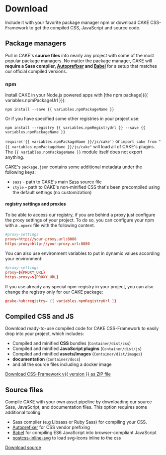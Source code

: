 # Download

Include it with your favorite package manager npm or download CAKE CSS-Framework to get the compiled CSS, JavaScript and source code.

## Package managers

Pull in CAKE's **source files** into nearly any project with some of the most popular package managers. No matter the package manager, CAKE will **require a Sass compiler, [Autoprefixer](https://github.com/postcss/autoprefixer) and [Babel](https://babeljs.io/)** for a setup that matches our official compiled versions.

### npm

Install CAKE in your Node.js powered apps with [the npm package]({{ variables.npmPackageUrl }}):

```console
npm install --save {{ variables.npmPackageName }}
```

Or if you have specified some other registries in your project use:

```console
npm install --registry {{ variables.npmRegistryUrl }} --save {{ variables.npmPackageName }}
```

`require('{{ variables.npmPackageName }}/js/cake')` or `import cake from "{{ variables.npmPackageName }}/js/cake"` will load all of CAKE's plugins. The `{{ variables.npmPackageName }}` module itself does not export anything.

CAKE's `package.json` contains some additional metadata under the following keys:

- `sass` - path to CAKE's main [Sass](https://sass-lang.com/) source file
- `style` - path to CAKE's non-minified CSS that's been precompiled using the default settings (no customization)

#### registry settings and proxies

To be able to access our registry, if you are behind a proxy just configure the proxy settings of your project. To do so, you can configure your npm with a `.npmrc` file with the following content.

```toml
#proxy-settings
proxy=http://your-proxy.url:8080
https-proxy=http://your-proxy.url:8080
```

You can also use environment variables to put in dynamic values according your environment:

```toml
#proxy-settings
proxy=${PROXY_URL}
https-proxy=${PROXY_URL}
```

If you use already any special npm-registry in your project, you can also change the registry only for our CAKE package:

```toml
@cake-hub:registry= {{ variables.npmRegistryUrl }}
```


## Compiled CSS and JS

Download ready-to-use compiled code for CAKE CSS-Framework to easily drop into your project, which includes:

- Compiled and minified **CSS** bundles (`Container/dist/css`)
- Compiled and minified **JavaScript plugins** (`Container/dist/js`)
- Compiled and minified **assets/images** (`Container/dist/images`)
- **documentation** (`Container/docs`)
- and all the source files including a docker image

<a href="{{ variables.bundleDownloadUrl }}#v{{ version }}&format=zip" className="btn btn-primary">Download CSS-Framework v{{ version }} as ZIP file</a>

## Source files

Compile CAKE with your own asset pipeline by downloading our source Sass, JavaScript, and documentation files. This option requires some additional tooling:

- Sass compiler (e.g Libsass or Ruby Sass) for compiling your CSS.
- [Autoprefixer](https://github.com/postcss/autoprefixer) for CSS vendor prefixing
- [Babel](https://babeljs.io/) for compiling ES6 JavaScript into browser-compliant JavaScript
- [postcss-inline-svg](https://github.com/TrySound/postcss-inline-svg) to load svg-icons inline to the css

<a href="{{ variables.sourceDownloadUrl }}#v{{ version }}&format=zip" className="btn btn-primary">Download source</a>
